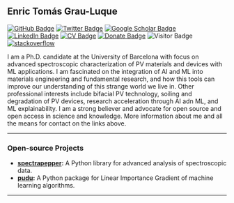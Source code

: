 ## Enric Tomás Grau-Luque

[![GitHub Badge](https://img.shields.io/github/followers/enricgrau?style=social)](https://github.com/enricgrau?tab=followers)
[![Twitter Badge](https://img.shields.io/twitter/follow/egrau?style=social)](https://twitter.com/egrau)
[![Google Scholar Badge](https://img.shields.io/badge/Google-Scholar-lightgrey)](https://scholar.google.com/citations?user=aVFkSMIAAAAJ&hl=en)
[![LinkedIn Badge](https://img.shields.io/badge/My-LinkedIn-blue)](https://www.linkedin.com/in/enric-g-0407a4139/)
[![CV Badge](https://img.shields.io/badge/My-CV-critical)]()
[![Donate Badge](https://img.shields.io/badge/Donate-Buy%20me%20a%20coffee-yellowgreen.svg)](https://www.buymeacoffee.com/enricgrau?new=1)
![Visitor Badge](https://visitor-badge.laobi.icu/badge?page_id=enricgrau.enricgrau)
[![stackoverflow](https://img.shields.io/badge/stackoverflow-profile-brown?logo=stackoverflow&logoWidth=18&logoColor=white)](https://stackoverflow.com/users/2898619/enric-grau-luque)

I am a Ph.D. candidate at the University of Barcelona with focus on advanced spectroscopic characterization of 
PV materials and devices with ML applications. I am fascinated on the integration of AI and ML into materials 
engineering and fundamental research, and how this tools can improve our understanding of this strange world 
we live in. Other professional interests include bifacial PV technology, soiling and degradation of PV devices,
research acceleration through AI adn ML, and ML explainability. I am a strong believer and advocate for open 
source and open access in science and knowledge. More information about me and all the means for contact on 
the links above.

---

### Open-source Projects

- **[spectrapepper](https://github.com/spectrapepper/spectrapepper):** A Python library for advanced analysis of spectroscopic data.
- **[pudu](https://github.com/pudu-py/pudu):** A Python package for Linear Importance Gradient of machine learning algorithms.

---

[comment]: # (Quizas a futuro incluir github stats) 
